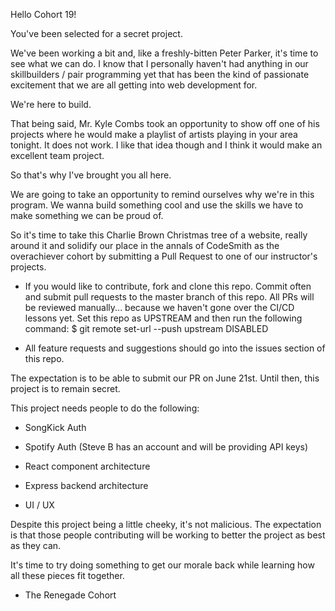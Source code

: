 Hello Cohort 19!

You've been selected for a secret project.

We've been working a bit and, like a freshly-bitten Peter Parker, it's time to see what we can do. I know that I personally haven't had anything in our skillbuilders / pair programming yet that has been the kind of passionate excitement that we are all getting into web development for.

We're here to build.

That being said, Mr. Kyle Combs took an opportunity to show off one of his projects where he would make a playlist of artists playing in your area tonight. It does not work. I like that idea though and I think it would make an excellent team project.

So that's why I've brought you all here.

We are going to take an opportunity to remind ourselves why we're in this program. We wanna build something cool and use the skills we have to make something we can be proud of.

So it's time to take this Charlie Brown Christmas tree of a website, really around it and solidify our place in the annals of CodeSmith as the overachiever cohort by submitting a Pull Request to one of our instructor's projects.

- If you would like to contribute, fork and clone this repo. Commit often and submit pull requests to the master branch of this repo. All PRs will be reviewed manually... because we haven't gone over the CI/CD lessons yet. Set this repo as UPSTREAM and then run the following command: 
  $ git remote set-url --push upstream DISABLED

- All feature requests and suggestions should go into the issues section of this repo.

The expectation is to be able to submit our PR on June 21st. Until then, this project is to remain secret.

This project needs people to do the following:

- SongKick Auth

- Spotify Auth (Steve B has an account and will be providing API keys)

- React component architecture

- Express backend architecture

- UI / UX

Despite this project being a little cheeky, it's not malicious. The expectation is that those people contributing will be working to better the project as best as they can.

It's time to try doing something to get our morale back while learning how all these pieces fit together.

- The Renegade Cohort
